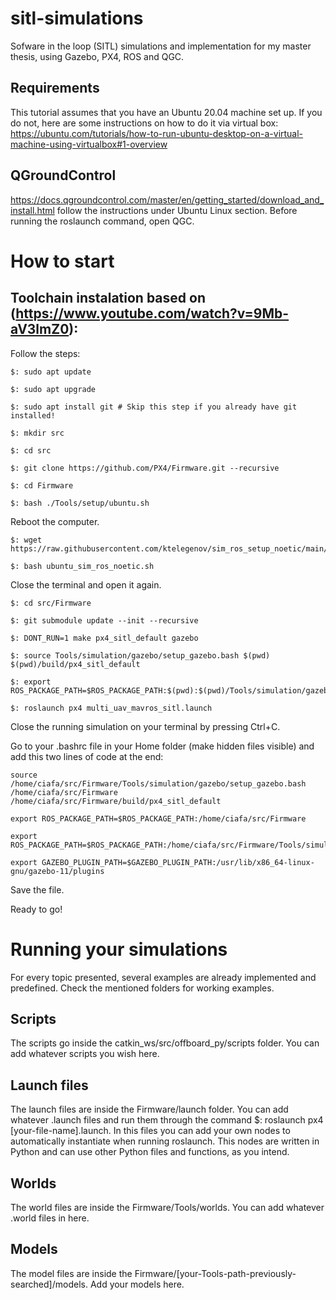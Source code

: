 # sitl-simulations
Sofware in the loop (SITL) simulations and implementation for my master thesis, using Gazebo, PX4, ROS and QGC.

## Requirements

This tutorial assumes that you have an Ubuntu 20.04 machine set up. If you do not, here are some instructions on how to do it via virtual box: https://ubuntu.com/tutorials/how-to-run-ubuntu-desktop-on-a-virtual-machine-using-virtualbox#1-overview

## QGroundControl

https://docs.qgroundcontrol.com/master/en/getting_started/download_and_install.html follow the instructions under Ubuntu Linux section. Before running the roslaunch command, open QGC.

# How to start

## Toolchain instalation based on (https://www.youtube.com/watch?v=9Mb-aV3lmZ0):

Follow the steps:
```
$: sudo apt update

$: sudo apt upgrade

$: sudo apt install git # Skip this step if you already have git installed!

$: mkdir src

$: cd src

$: git clone https://github.com/PX4/Firmware.git --recursive

$: cd Firmware

$: bash ./Tools/setup/ubuntu.sh
```

Reboot the computer.
```
$: wget https://raw.githubusercontent.com/ktelegenov/sim_ros_setup_noetic/main/ubuntu_sim_ros_noetic.sh

$: bash ubuntu_sim_ros_noetic.sh
```
Close the terminal and open it again.
```
$: cd src/Firmware

$: git submodule update --init --recursive

$: DONT_RUN=1 make px4_sitl_default gazebo

$: source Tools/simulation/gazebo/setup_gazebo.bash $(pwd) $(pwd)/build/px4_sitl_default

$: export ROS_PACKAGE_PATH=$ROS_PACKAGE_PATH:$(pwd):$(pwd)/Tools/simulation/gazebo/sitl_gazebo

$: roslaunch px4 multi_uav_mavros_sitl.launch

```

Close the running simulation on your terminal by pressing Ctrl+C.

Go to your .bashrc file in your Home folder (make hidden files visible) and add this two lines of code at the end:

```
source /home/ciafa/src/Firmware/Tools/simulation/gazebo/setup_gazebo.bash /home/ciafa/src/Firmware /home/ciafa/src/Firmware/build/px4_sitl_default

export ROS_PACKAGE_PATH=$ROS_PACKAGE_PATH:/home/ciafa/src/Firmware

export ROS_PACKAGE_PATH=$ROS_PACKAGE_PATH:/home/ciafa/src/Firmware/Tools/simulation/gazebo/sitl_gazebo

export GAZEBO_PLUGIN_PATH=$GAZEBO_PLUGIN_PATH:/usr/lib/x86_64-linux-gnu/gazebo-11/plugins
```

Save the file.

Ready to go!

# Running your simulations

For every topic presented, several examples are already implemented and predefined. Check the mentioned folders for working examples.

## Scripts

The scripts go inside the catkin_ws/src/offboard_py/scripts folder. You can add whatever scripts you wish here.

## Launch files

The launch files are inside the Firmware/launch folder. You can add whatever .launch files and run them through the command $: roslaunch px4 [your-file-name].launch.
In this files you can add your own nodes to automatically instantiate when running roslaunch. This nodes are written in Python and can use other Python files and functions, as you intend.

## Worlds

The world files are inside the Firmware/Tools/worlds. You can add whatever .world files in here.

## Models

The model files are inside the Firmware/[your-Tools-path-previously-searched]/models. Add your models here.
